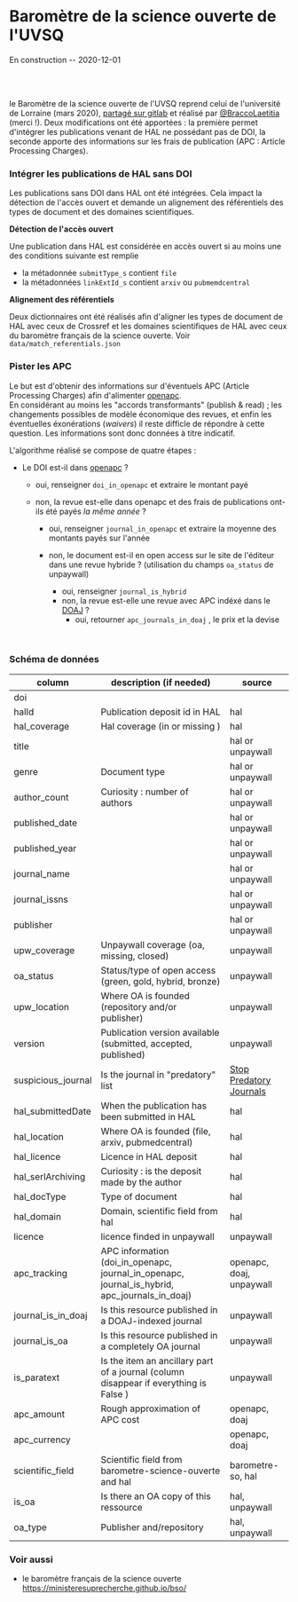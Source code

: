 # Baromètre de la science ouverte de l'UVSQ
En construction -- 2020-12-01<br />

<br /><br />

<!--repris et adaptaté

<br /><br />
### Table des matières
* [Intégrer les publications de HAL sans DOI](#intégrer-les-publications-de-HAL-sans-DOI) <br/>
* [Pister les APC](#pister-les-APC) <br/>
* [Schéma de données](#Schéma-de-données) <br/>



### Présentation -->
le Baromètre de la science ouverte de l'UVSQ reprend celui de l'université de Lorraine (mars 2020), [partagé sur gitlab]( https://gitlab.com/Cthulhus_Queen/barometre_scienceouverte_universitedelorraine/-/blob/master/barometre_universite_lorraine.ipynb) et réalisé par [@BraccoLaetitia](https://twitter.com/BraccoLaetitia) (merci !). Deux modifications ont été apportées : la première permet d'intégrer les publications venant de HAL ne possédant pas de DOI,  la seconde apporte des informations sur les frais de publication (APC : Article Processing Charges).

### Intégrer les publications de HAL sans DOI
Les publications sans DOI dans HAL ont été intégrées. Cela impact la détection de l'accès ouvert et demande un alignement des référentiels des types de document et des domaines scientifiques.

**Détection de l'accès ouvert**

Une publication dans HAL est considérée en accès ouvert si au moins une des conditions suivante est remplie
- la métadonnée `submitType_s` contient `file`
- la métadonnées `linkExtId_s` contient `arxiv` ou `pubmemdcentral`

**Alignement des référentiels**

Deux dictionnaires ont été réalisés afin d'aligner les types de document de HAL avec ceux de Crossref et les domaines scientifiques de HAL avec ceux du baromètre français de la science ouverte.
Voir `data/match_referentials.json`
<br />

### Pister les APC
Le but est d'obtenir des informations sur d'éventuels APC (Article Processing Charges) afin d'alimenter [openapc](https://github.com/OpenAPC/). <br /> En considérant au moins les "accords transformants" (publish & read) ; les changements possibles de modèle économique des revues, et enfin les éventuelles éxonérations (*waivers*) il reste difficle de répondre à cette question. Les informations sont donc données à titre indicatif.


L'algorithme réalisé se compose de quatre étapes : 

+ Le DOI est-il dans [openapc](https://github.com/OpenAPC/openapc-de) ? 
    + oui, renseigner `doi_in_openapc` et extraire le montant payé
	+ non, la revue est-elle dans openapc et des frais de publications ont-ils été payés _la même année_ ?
	
	    + oui, renseigner `journal_in_openapc`  et extraire la moyenne des montants payés sur l'année
		
		+ non, le document est-il en open access sur le site de l'éditeur dans une revue hybride ? (utilisation du champs `oa_status` de unpaywall)
			+ oui, renseigner `journal_is_hybrid`
			+ non, la revue est-elle une revue avec APC indéxé dans le [DOAJ](https://doaj.org/) ?
				+ oui, retourner `apc_journals_in_doaj` , le prix et la devise
<br />

### Schéma de données

| column             | description (if needed)                                                                       | source                   |
|--------------------|-----------------------------------------------------------------------------------------------|--------------------------|
| doi                |                                                                                               |                          |
| halId              | Publication deposit id in HAL                                                                 | hal                      |
| hal_coverage       | Hal coverage (in or missing )                                                                 | hal                      |
| title              |                                                                                               | hal or unpaywall         |
| genre              | Document type                                                                                 | hal or unpaywall         |
| author_count       | Curiosity : number of authors                                                                 | hal or unpaywall         |
| published_date     |                                                                                               | hal or unpaywall         |
| published_year     |                                                                                               | hal or unpaywall         |
| journal_name       |                                                                                               | hal or unpaywall         |
| journal_issns      |                                                                                               | hal or unpaywall         |
| publisher          |                                                                                               | hal or unpaywall         |
| upw_coverage       | Unpaywall coverage (oa, missing, closed)                                                      | unpaywall                |
| oa_status          | Status/type of open access (green, gold, hybrid, bronze)                                      | unpaywall                |
| upw_location       | Where OA is founded (repository and/or publisher)                                             | unpaywall                |
| version            | Publication version available (submitted, accepted, published)                                | unpaywall                |
| suspicious_journal | Is the journal in "predatory" list                                                            | [Stop Predatory Journals](https://github.com/stop-predatory-journals/stop-predatory-journals.github.io)|
| hal_submittedDate  | When the publication has been submitted in HAL                                                | hal                      |
| hal_location       | Where OA is founded (file, arxiv, pubmedcentral)                                              | hal                      |
| hal_licence        | Licence in HAL deposit                                                                        | hal                      |
| hal_serlArchiving  | Curiosity : is the deposit made by the author                                                 | hal                      |
| hal_docType        | Type of document                                                                              | hal                      |
| hal_domain         | Domain, scientific field from hal                                                             | hal                      |
| licence            | licence finded in unpaywall                                                                   | unpaywall                |
| apc_tracking       | APC information (doi_in_openapc, journal_in_openapc, journal_is_hybrid, apc_journals_in_doaj) | openapc, doaj, unpaywall |
| journal_is_in_doaj | Is this resource published in a DOAJ-indexed journal                                          | unpaywall                |
| journal_is_oa      | Is this resource published in a completely OA journal                                         | unpaywall                |
| is_paratext        | Is the item an ancillary part of a journal (column disappear if everything is False )         | unpaywall                |
| apc_amount         | Rough approximation of APC cost                                                               | openapc, doaj            |
| apc_currency       |                                                                                               | openapc, doaj            |
| scientific_field   | Scientific field from barometre-science-ouverte and hal                                       | barometre-so, hal        |
| is_oa              | Is there an OA copy of this ressource                                                         | hal, unpaywall           |
| oa_type            | Publisher and/repository                                                                      | hal, unpaywall           |



### Voir aussi
  * le baromètre français de la science ouverte https://ministeresuprecherche.github.io/bso/



